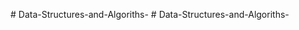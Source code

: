 
#   D a t a - S t r u c t u r e s - a n d - A l g o r i t h s -  
 #   D a t a - S t r u c t u r e s - a n d - A l g o r i t h s -  
 